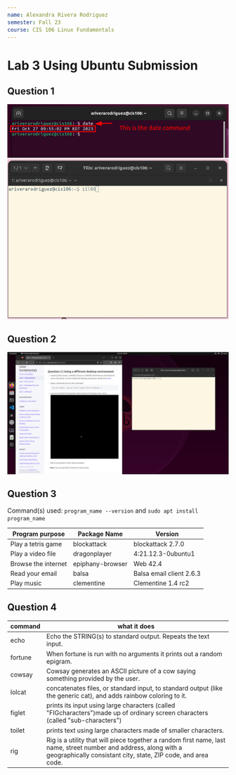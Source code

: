 ```yaml
---
name: Alexandra Rivera Rodriguez
semester: Fall 23
course: CIS 106 Linux Fundamentals
---
```


# Lab 3 Using Ubuntu Submission

## Question 1

![q1.1](q1.1.png)
![q2.2](q1.2.png)

## Question 2

![q2](q2.1.png)

## Question 3

Command(s) used: `program_name --version` and `sudo apt install program_name`

| Program purpose     | Package Name     | Version                  |
| ------------------- | ---------------- | ------------------------ |
| Play a tetris game  | blockattack      | blockattack 2.7.0        |
| Play a video file   | dragonplayer     | 4:21.12.3-0ubuntu1       |
| Browse the internet | epiphany-browser | Web 42.4                 |
| Read your email     | balsa            | Balsa email client 2.6.3 |
| Play music          | clementine       | Clementine 1.4 rc2       |

## Question 4

| command | what it does                                                                                                                                                                       |
| ------- | ---------------------------------------------------------------------------------------------------------------------------------------------------------------------------------- |
| echo    | Echo the STRING(s) to standard output. Repeats the text input.                                                                                                                     |
| fortune | When  fortune  is run with no arguments it prints out a random epigram.                                                                                                            |
| cowsay  | Cowsay generates an ASCII picture of a cow saying something provided by the  user.                                                                                                 |
| lolcat  | concatenates files, or standard input, to standard output (like the generic cat), and adds  rainbow  coloring  to it.                                                              |
| figlet  | prints  its  input  using large characters (called "FIGcharacters")made up of  ordinary  screen  characters  (called  "sub-characters")                                            |
| toilet  | prints  text using large characters made of smaller characters.                                                                                                                    |
| rig     | Rig  is a utility that will piece together a random first name, last name, street number and address, along with a geographically consistant city, state, ZIP code, and area code. |
